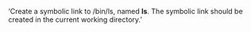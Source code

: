 ‘Create a symbolic link to /bin/ls, named __ls__. The symbolic link should be created in the current working directory.’
